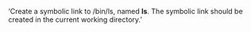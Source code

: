 ‘Create a symbolic link to /bin/ls, named __ls__. The symbolic link should be created in the current working directory.’
